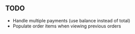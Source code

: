 TODO
----

* Handle multiple payments (use balance instead of total)
* Populate order items when viewing previous orders
